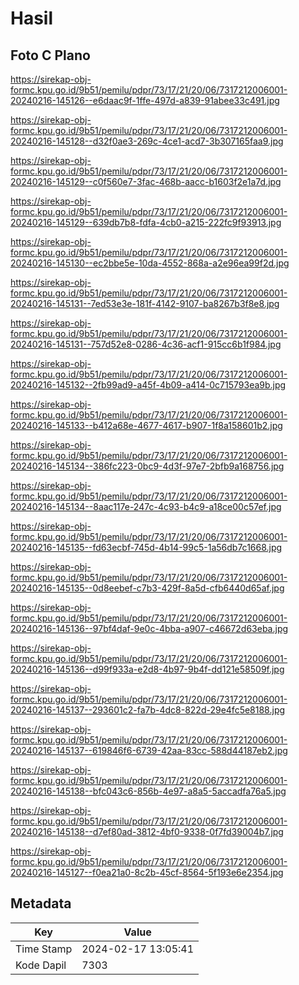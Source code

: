 # Hasil

## Foto C Plano

https://sirekap-obj-formc.kpu.go.id/9b51/pemilu/pdpr/73/17/21/20/06/7317212006001-20240216-145126--e6daac9f-1ffe-497d-a839-91abee33c491.jpg

https://sirekap-obj-formc.kpu.go.id/9b51/pemilu/pdpr/73/17/21/20/06/7317212006001-20240216-145128--d32f0ae3-269c-4ce1-acd7-3b307165faa9.jpg

https://sirekap-obj-formc.kpu.go.id/9b51/pemilu/pdpr/73/17/21/20/06/7317212006001-20240216-145129--c0f560e7-3fac-468b-aacc-b1603f2e1a7d.jpg

https://sirekap-obj-formc.kpu.go.id/9b51/pemilu/pdpr/73/17/21/20/06/7317212006001-20240216-145129--639db7b8-fdfa-4cb0-a215-222fc9f93913.jpg

https://sirekap-obj-formc.kpu.go.id/9b51/pemilu/pdpr/73/17/21/20/06/7317212006001-20240216-145130--ec2bbe5e-10da-4552-868a-a2e96ea99f2d.jpg

https://sirekap-obj-formc.kpu.go.id/9b51/pemilu/pdpr/73/17/21/20/06/7317212006001-20240216-145131--7ed53e3e-181f-4142-9107-ba8267b3f8e8.jpg

https://sirekap-obj-formc.kpu.go.id/9b51/pemilu/pdpr/73/17/21/20/06/7317212006001-20240216-145131--757d52e8-0286-4c36-acf1-915cc6b1f984.jpg

https://sirekap-obj-formc.kpu.go.id/9b51/pemilu/pdpr/73/17/21/20/06/7317212006001-20240216-145132--2fb99ad9-a45f-4b09-a414-0c715793ea9b.jpg

https://sirekap-obj-formc.kpu.go.id/9b51/pemilu/pdpr/73/17/21/20/06/7317212006001-20240216-145133--b412a68e-4677-4617-b907-1f8a158601b2.jpg

https://sirekap-obj-formc.kpu.go.id/9b51/pemilu/pdpr/73/17/21/20/06/7317212006001-20240216-145134--386fc223-0bc9-4d3f-97e7-2bfb9a168756.jpg

https://sirekap-obj-formc.kpu.go.id/9b51/pemilu/pdpr/73/17/21/20/06/7317212006001-20240216-145134--8aac117e-247c-4c93-b4c9-a18ce00c57ef.jpg

https://sirekap-obj-formc.kpu.go.id/9b51/pemilu/pdpr/73/17/21/20/06/7317212006001-20240216-145135--fd63ecbf-745d-4b14-99c5-1a56db7c1668.jpg

https://sirekap-obj-formc.kpu.go.id/9b51/pemilu/pdpr/73/17/21/20/06/7317212006001-20240216-145135--0d8eebef-c7b3-429f-8a5d-cfb6440d65af.jpg

https://sirekap-obj-formc.kpu.go.id/9b51/pemilu/pdpr/73/17/21/20/06/7317212006001-20240216-145136--97bf4daf-9e0c-4bba-a907-c46672d63eba.jpg

https://sirekap-obj-formc.kpu.go.id/9b51/pemilu/pdpr/73/17/21/20/06/7317212006001-20240216-145136--d99f933a-e2d8-4b97-9b4f-dd121e58509f.jpg

https://sirekap-obj-formc.kpu.go.id/9b51/pemilu/pdpr/73/17/21/20/06/7317212006001-20240216-145137--293601c2-fa7b-4dc8-822d-29e4fc5e8188.jpg

https://sirekap-obj-formc.kpu.go.id/9b51/pemilu/pdpr/73/17/21/20/06/7317212006001-20240216-145137--619846f6-6739-42aa-83cc-588d44187eb2.jpg

https://sirekap-obj-formc.kpu.go.id/9b51/pemilu/pdpr/73/17/21/20/06/7317212006001-20240216-145138--bfc043c6-856b-4e97-a8a5-5accadfa76a5.jpg

https://sirekap-obj-formc.kpu.go.id/9b51/pemilu/pdpr/73/17/21/20/06/7317212006001-20240216-145138--d7ef80ad-3812-4bf0-9338-0f7fd39004b7.jpg

https://sirekap-obj-formc.kpu.go.id/9b51/pemilu/pdpr/73/17/21/20/06/7317212006001-20240216-145127--f0ea21a0-8c2b-45cf-8564-5f193e6e2354.jpg


## Metadata

| Key        | Value               |
| ---------- | ------------------- |
| Time Stamp | 2024-02-17 13:05:41 |
| Kode Dapil | 7303                |




